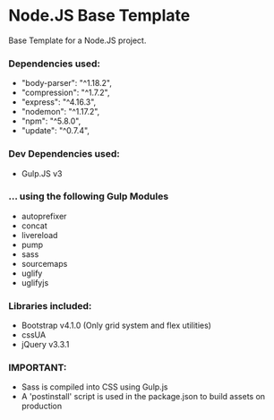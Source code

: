 # Node.JS Base Template

Base Template for a Node.JS project.

### Dependencies used:
 * "body-parser": "^1.18.2",
 * "compression": "^1.7.2",
 * "express": "^4.16.3",
 * "nodemon": "^1.17.2",
 * "npm": "^5.8.0",
 * "update": "^0.7.4",

### Dev Dependencies used:
* Gulp.JS v3
 ### ... using the following Gulp Modules
 * autoprefixer
 * concat
 * livereload
 * pump
 * sass
 * sourcemaps
 * uglify
 * uglifyjs

### Libraries included:
* Bootstrap v4.1.0 (Only grid system and flex utilities)
* cssUA
* jQuery v3.3.1

### IMPORTANT:
* Sass is compiled into CSS using Gulp.js
* A 'postinstall' script is used in the package.json to build assets on production
